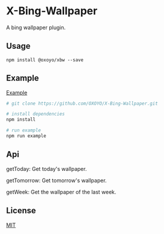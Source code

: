 # X-Bing-Wallpaper

A bing wallpaper plugin.

## Usage

```
npm install @oxoyo/xbw --save
```

## Example

[Example](./example)

``` bash
# git clone https://github.com/OXOYO/X-Bing-Wallpaper.git

# install dependencies
npm install

# run example
npm run example
```

## Api

getToday: Get today's wallpaper.

getTomorrow: Get tomorrow's wallpaper.

getWeek: Get the wallpaper of the last week.


## License
[MIT](http://opensource.org/licenses/MIT)
